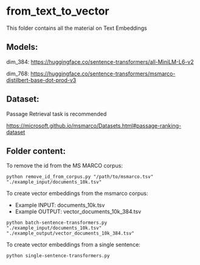 # from_text_to_vector
This  folder contains all the material on Text Embeddings

## Models:
dim_384: https://huggingface.co/sentence-transformers/all-MiniLM-L6-v2

dim_768: https://huggingface.co/sentence-transformers/msmarco-distilbert-base-dot-prod-v3

## Dataset:
Passage Retrieval task is recommended

https://microsoft.github.io/msmarco/Datasets.html#passage-ranking-dataset

## Folder content:

To remove the id from the MS MARCO corpus:
````
python remove_id_from_corpus.py "/path/to/msmarco.tsv" "./example_input/documents_10k.tsv"
````

To create vector embeddings from the msmarco corpus:
- Example INPUT: documents_10k.tsv
- Example OUTPUT: vector_documents_10k_384.tsv

````
python batch-sentence-transformers.py "./example_input/documents_10k.tsv" "./example_output/vector_documents_10k_384.tsv"
````

To create vector embeddings from a single sentence:

````
python single-sentence-transformers.py
````